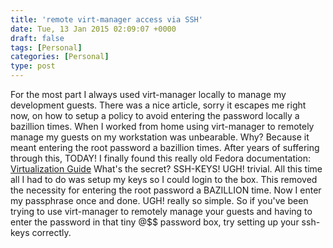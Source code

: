 ```yaml
---
title: 'remote virt-manager access via SSH'
date: Tue, 13 Jan 2015 02:09:07 +0000
draft: false
tags: [Personal]
categories: [Personal]
type: post
---
```


For the most part I always used virt-manager locally to manage my development guests. There was a nice article, sorry it escapes me right now, on how to setup a policy to avoid entering the password locally a bazillion times. When I worked from home using virt-manager to remotely manage my guests on my workstation was unbearable. Why? Because it meant entering the root password a bazillion times. After years of suffering through this, TODAY! I finally found this really old Fedora documentation: [Virtualization Guide](http://docs.fedoraproject.org/en-US/Fedora/13/html/Virtualization_Guide/chap-Virtualization-Remote_management_of_virtualized_guests.html) What's the secret? SSH-KEYS! UGH! trivial. All this time all I had to do was setup my keys so I could login to the box. This removed the necessity for entering the root password a BAZILLION time. Now I enter my passphrase once and done. UGH! really so simple. So if you've been trying to use virt-manager to remotely manage your guests and having to enter the password in that tiny @$$ password box, try setting up your ssh-keys correctly.